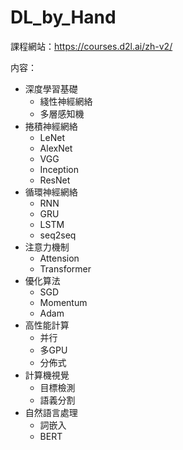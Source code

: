 # DL_by_Hand

課程網站：https://courses.d2l.ai/zh-v2/

内容：

- 深度學習基礎
    - 綫性神經網絡
    - 多層感知機
- 捲積神經網絡
    - LeNet
    - AlexNet
    - VGG
    - Inception
    - ResNet
- 循環神經網絡
    - RNN
    - GRU
    - LSTM
    - seq2seq
- 注意力機制
    - Attension
    - Transformer
- 優化算法
    - SGD
    - Momentum
    - Adam
- 高性能計算
    - 并行
    - 多GPU
    - 分佈式
- 計算機視覺
    - 目標檢測
    - 語義分割
- 自然語言處理
    - 詞嵌入
    - BERT
